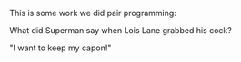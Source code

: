 This is some work we did pair programming:

What did Superman say when Lois Lane grabbed his cock?

"I want to keep my capon!"


